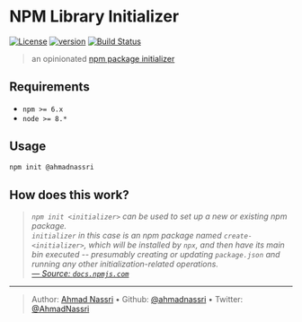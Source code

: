 # NPM Library Initializer

[![License][license-image]][license-url] [![version][npm-image]][npm-url] [![Build Status][circle-image]][circle-url]

> an opinionated [npm package initializer][npm/init]

## Requirements

- `npm >= 6.x`
- `node >= 8.*`

## Usage

```bash
npm init @ahmadnassri
```

## How does this work?

> _`npm init <initializer>` can be used to set up a new or existing npm package._  
> _`initializer` in this case is an npm package named `create-<initializer>`, which will be installed by `npx`, and then have its main bin executed -- presumably creating or updating `package.json` and running any other initialization-related operations._  
> _[&mdash; Source: `docs.npmjs.com`][npm/init]_

---
> Author: [Ahmad Nassri](https://www.ahmadnassri.com/) &bull; 
> Github: [@ahmadnassri](https://github.com/ahmadnassri) &bull; 
> Twitter: [@AhmadNassri](https://twitter.com/AhmadNassri)

[license-url]: LICENSE
[license-image]: https://img.shields.io/github/license/ahmadnassri/node-create.svg?style=for-the-badge&logo=circleci

[circle-url]: https://circleci.com/gh/ahmadnassri/workflows/node-create
[circle-image]: https://img.shields.io/circleci/project/github/ahmadnassri/node-create/master.svg?style=for-the-badge&logo=circleci

[npm-url]: https://www.npmjs.com/package/@ahmadnassri/create
[npm-image]: https://img.shields.io/npm/v/@ahmadnassri/create.svg?style=for-the-badge&logo=npm

[npm/init]: https://docs.npmjs.com/cli/init#description
